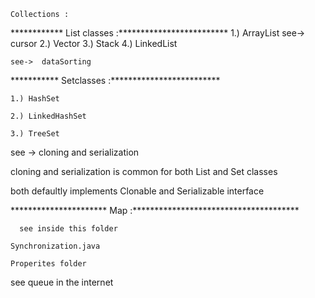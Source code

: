 	Collections :

************	List classes :*************************
	1.) ArrayList
		see->  cursor
 	2.) Vector
	3.) Stack
	4.) LinkedList 

	see->  dataSorting

*********** Setclasses :*************************

	1.) HashSet

	2.) LinkedHashSet

	3.) TreeSet
   
   see -> cloning and serialization
	
cloning and serialization is common for both List and Set classes

both defaultly implements Clonable and Serializable interface

	
********************** Map  :**************************************

      see inside this folder

	Synchronization.java

	Properites folder

see queue in the internet
